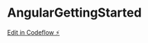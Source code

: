 # AngularGettingStarted

[Edit in Codeflow ⚡️](https://stackblitz.com/~/github.com/AGUREX/AngularGettingStarted)